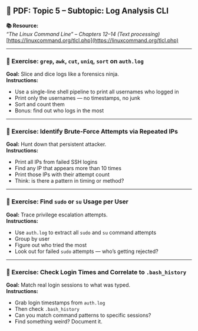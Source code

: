 
## 📄 PDF: Topic 5 – Subtopic: Log Analysis CLI

**📚 Resource:**  
*“The Linux Command Line” – Chapters 12–14 (Text processing)*  
[https://linuxcommand.org/tlcl.php](https://linuxcommand.org/tlcl.php)

---

### 🔹 Exercise: `grep`, `awk`, `cut`, `uniq`, `sort` on `auth.log`  
**Goal:** Slice and dice logs like a forensics ninja.  
**Instructions:**  
- Use a single-line shell pipeline to print all usernames who logged in  
- Print only the usernames — no timestamps, no junk  
- Sort and count them  
- Bonus: find out who logs in the most

---

### 🔹 Exercise: Identify Brute-Force Attempts via Repeated IPs  
**Goal:** Hunt down that persistent attacker.  
**Instructions:**  
- Print all IPs from failed SSH logins  
- Find any IP that appears more than 10 times  
- Print those IPs with their attempt count  
- Think: is there a pattern in timing or method?

---

### 🔹 Exercise: Find `sudo` or `su` Usage per User  
**Goal:** Trace privilege escalation attempts.  
**Instructions:**  
- Use `auth.log` to extract all `sudo` and `su` command attempts  
- Group by user  
- Figure out who tried the most  
- Look out for failed `sudo` attempts — who’s getting rejected?

---

### 🔹 Exercise: Check Login Times and Correlate to `.bash_history`  
**Goal:** Match real login sessions to what was typed.  
**Instructions:**  
- Grab login timestamps from `auth.log`  
- Then check `.bash_history`  
- Can you match command patterns to specific sessions?  
- Find something weird? Document it.
